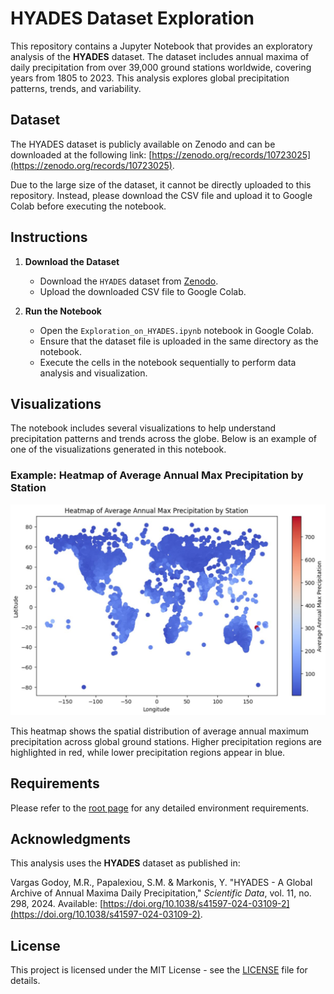 # HYADES Dataset Exploration

This repository contains a Jupyter Notebook that provides an exploratory analysis of the **HYADES** dataset. The dataset includes annual maxima of daily precipitation from over 39,000 ground stations worldwide, covering years from 1805 to 2023. This analysis explores global precipitation patterns, trends, and variability.

## Dataset

The HYADES dataset is publicly available on Zenodo and can be downloaded at the following link:
[https://zenodo.org/records/10723025](https://zenodo.org/records/10723025).

Due to the large size of the dataset, it cannot be directly uploaded to this repository. Instead, please download the CSV file and upload it to Google Colab before executing the notebook.

## Instructions

1. **Download the Dataset**
   - Download the `HYADES` dataset from [Zenodo](https://zenodo.org/records/10723025).
   - Upload the downloaded CSV file to Google Colab.

2. **Run the Notebook**
   - Open the `Exploration_on_HYADES.ipynb` notebook in Google Colab.
   - Ensure that the dataset file is uploaded in the same directory as the notebook.
   - Execute the cells in the notebook sequentially to perform data analysis and visualization.

## Visualizations

The notebook includes several visualizations to help understand precipitation patterns and trends across the globe. Below is an example of one of the visualizations generated in this notebook.

### Example: Heatmap of Average Annual Max Precipitation by Station

![Heatmap of Average Annual Max Precipitation by Station](HYADES.JPG)

This heatmap shows the spatial distribution of average annual maximum precipitation across global ground stations. Higher precipitation regions are highlighted in red, while lower precipitation regions appear in blue.

## Requirements

Please refer to the [root page](https://github.com/STATS201-DKU-Autumn2024/Week2_Tangxu/tree/main) for any detailed environment requirements.

## Acknowledgments

This analysis uses the **HYADES** dataset as published in:

Vargas Godoy, M.R., Papalexiou, S.M. & Markonis, Y. "HYADES - A Global Archive of Annual Maxima Daily Precipitation," *Scientific Data*, vol. 11, no. 298, 2024. Available: [https://doi.org/10.1038/s41597-024-03109-2](https://doi.org/10.1038/s41597-024-03109-2).

## License

This project is licensed under the MIT License - see the [LICENSE](LICENSE) file for details.
